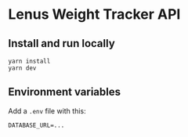 # Lenus Weight Tracker API

## Install and run locally

```
yarn install
yarn dev
```

## Environment variables

Add a `.env` file with this:

```
DATABASE_URL=...
```
